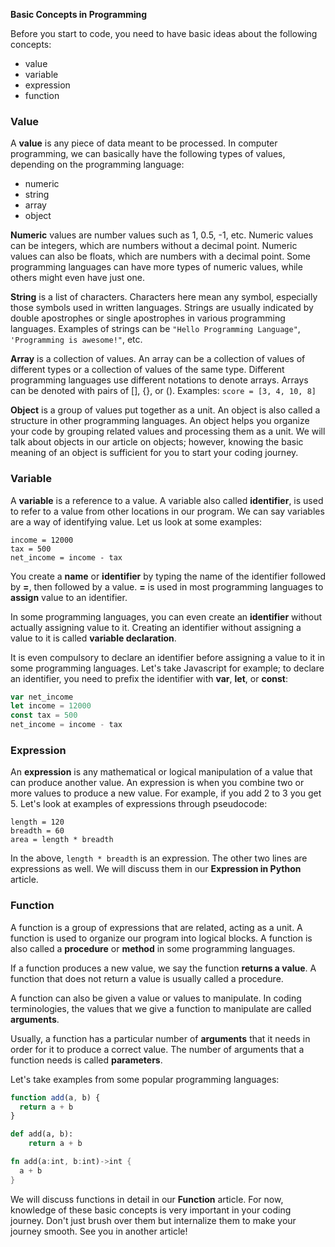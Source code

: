 **Basic Concepts in Programming**

Before you start to code, you need to have basic ideas about the following concepts:
- value
- variable
- expression
- function

### Value
A **value** is any piece of data meant to be processed. In computer programming, we can basically have the following types of values, depending on the programming language:
- numeric
- string
- array
- object

**Numeric** values are number values such as 1, 0.5, -1, etc. Numeric values can be integers, which are numbers without a decimal point. Numeric values can also be floats, which are numbers with a decimal point. Some programming languages can have more types of numeric values, while others might even have just one.

**String** is a list of characters. Characters here mean any symbol, especially those symbols used in written languages. Strings are usually indicated by double apostrophes or single apostrophes in various programming languages. Examples of strings can be `"Hello Programming Language"`, `'Programming is awesome!"`, etc.

**Array** is a collection of values. An array can be a collection of values of different types or a collection of values of the same type. Different programming languages use different notations to denote arrays. Arrays can be denoted with pairs of [], {}, or (). Examples: `score = [3, 4, 10, 8]`

**Object** is a group of values put together as a unit. An object is also called a structure in other programming languages. An object helps you organize your code by grouping related values and processing them as a unit. We will talk about objects in our article on objects; however, knowing the basic meaning of an object is sufficient for you to start your coding journey.

### Variable
A **variable** is a reference to a value. A variable also called **identifier**, is used to refer to a value from other locations in our program. We can say variables are a way of identifying value. Let us look at some examples:
```
income = 12000
tax = 500
net_income = income - tax
```
You create a **name** or **identifier** by typing the name of the identifier followed by **=**, then followed by a value. **=** is used in most programming languages to **assign** value to an identifier.

In some programming languages, you can even create an **identifier** without actually assigning value to it. Creating an identifier without assigning a value to it is called **variable declaration**.

It is even compulsory to declare an identifier before assigning a value to it in some programming languages. Let's take Javascript for example; to declare an identifier, you need to prefix the identifier with **var**, **let**, or **const**:
```javascript
var net_income
let income = 12000
const tax = 500
net_income = income - tax
```

### Expression
An **expression** is any mathematical or logical manipulation of a value that can produce another value. An expression is when you combine two or more values to produce a new value. For example, if you add 2 to 3 you get 5. Let's look at examples of expressions through pseudocode:
```
length = 120
breadth = 60
area = length * breadth
```
In the above, `length * breadth` is an expression. The other two lines are expressions as well. We will discuss them in our **Expression in Python** article.

### Function
A function is a group of expressions that are related, acting as a unit. A function is used to organize our program into logical blocks. A function is also called a **procedure** or **method** in some programming languages.

If a function produces a new value, we say the function **returns a value**. A function that does not return a value is usually called a procedure.

A function can also be given a value or values to manipulate. In coding terminologies, the values that we give a function to manipulate are called **arguments**.

Usually, a function has a particular number of **arguments** that it needs in order for it to produce a correct value. The number of arguments that a function needs is called **parameters**.

Let's take examples from some popular programming languages:
```javascript
function add(a, b) {
  return a + b
}
```
```python
def add(a, b):
    return a + b
```
```rust
fn add(a:int, b:int)->int {
  a + b
}
```
We will discuss functions in detail in our **Function** article. For now, knowledge of these basic concepts is very important in your coding journey. Don't just brush over them but internalize them to make your journey smooth. See you in another article! 
